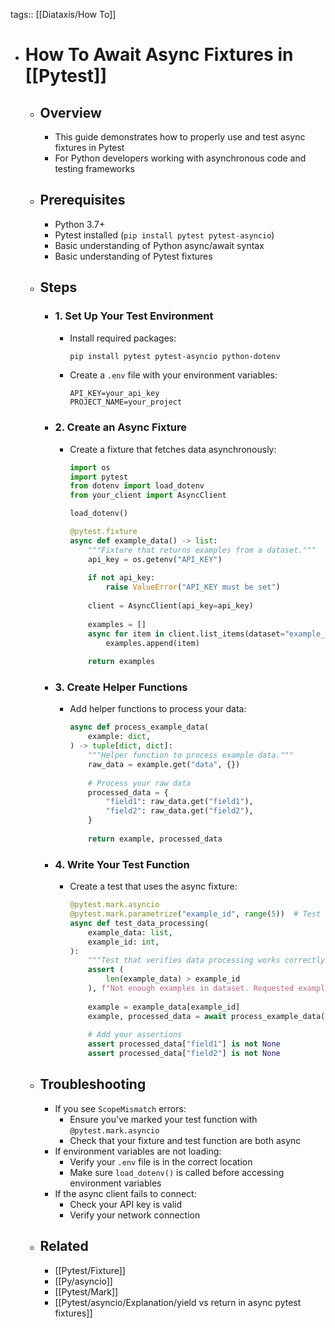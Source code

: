 tags:: [[Diataxis/How To]]

- # How To Await Async Fixtures in [[Pytest]]
	- ## Overview
		- This guide demonstrates how to properly use and test async fixtures in Pytest
		- For Python developers working with asynchronous code and testing frameworks
	- ## Prerequisites
		- Python 3.7+
		- Pytest installed (`pip install pytest pytest-asyncio`)
		- Basic understanding of Python async/await syntax
		- Basic understanding of Pytest fixtures
	- ## Steps
		- ### 1. Set Up Your Test Environment
			- Install required packages:
			  ```bash
			  pip install pytest pytest-asyncio python-dotenv
			  ```
			- Create a `.env` file with your environment variables:
			  ```
			  API_KEY=your_api_key
			  PROJECT_NAME=your_project
			  ```
		- ### 2. Create an Async Fixture
			- Create a fixture that fetches data asynchronously:
			  ```python
			  import os
			  import pytest
			  from dotenv import load_dotenv
			  from your_client import AsyncClient
			  
			  load_dotenv()
			  
			  @pytest.fixture
			  async def example_data() -> list:
			      """Fixture that returns examples from a dataset."""
			      api_key = os.getenv("API_KEY")
			      
			      if not api_key:
			          raise ValueError("API_KEY must be set")
			      
			      client = AsyncClient(api_key=api_key)
			      
			      examples = []
			      async for item in client.list_items(dataset="example_dataset"):
			          examples.append(item)
			      
			      return examples
			  ```
		- ### 3. Create Helper Functions
			- Add helper functions to process your data:
			  ```python
			  async def process_example_data(
			      example: dict,
			  ) -> tuple[dict, dict]:
			      """Helper function to process example data."""
			      raw_data = example.get("data", {})
			      
			      # Process your raw data
			      processed_data = {
			          "field1": raw_data.get("field1"),
			          "field2": raw_data.get("field2"),
			      }
			      
			      return example, processed_data
			  ```
		- ### 4. Write Your Test Function
			- Create a test that uses the async fixture:
			  ```python
			  @pytest.mark.asyncio
			  @pytest.mark.parametrize("example_id", range(5))  # Test first 5 examples
			  async def test_data_processing(
			      example_data: list,
			      example_id: int,
			  ):
			      """Test that verifies data processing works correctly."""
			      assert (
			          len(example_data) > example_id
			      ), f"Not enough examples in dataset. Requested example {example_id} but only {len(example_data)} available"
			      
			      example = example_data[example_id]
			      example, processed_data = await process_example_data(example)
			      
			      # Add your assertions
			      assert processed_data["field1"] is not None
			      assert processed_data["field2"] is not None
			  ```
	- ## Troubleshooting
		- If you see `ScopeMismatch` errors:
			- Ensure you've marked your test function with `@pytest.mark.asyncio`
			- Check that your fixture and test function are both async
		- If environment variables are not loading:
			- Verify your `.env` file is in the correct location
			- Make sure `load_dotenv()` is called before accessing environment variables
		- If the async client fails to connect:
			- Check your API key is valid
			- Verify your network connection
	- ## Related
		- [[Pytest/Fixture]]
		- [[Py/asyncio]]
		- [[Pytest/Mark]]
		- [[Pytest/asyncio/Explanation/yield vs return in async pytest fixtures]]